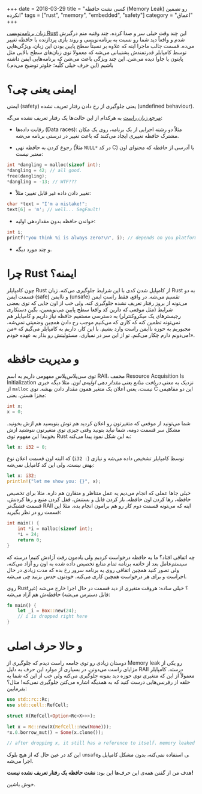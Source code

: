 +++
date = 2018-03-29
title = "کسی نشت حافظه (Memory Leak) رو تضمین نکرده!"
tags = ["rust", "memory", "embedded", "safety"]
category = "اعماق"
+++

[زبان برنامه‌نویسی Rust][rust] این چند وقت خیلی
سر و صدا کرده. چند وقتیه منم درگیرش شدم و واقعاً دید شما رو نسبت به
برنامه‌نویسی و روند بازی پردازنده با حافظه تغییر می‌ده. قسمت جالب ماجرا اینه که
علاوه بر نسبتاً سطح پایین بودن این زبان، ویژگی‌هایی توسط کامپایلر قدرتمندش
پشتیبانی می‌شه که معمولا توی زبان‌های سطح بالایی مثل پایتون یا جاوا
دیده می‌شن. این چند ویژگی باعث می‌شن که برنامه‌هایی ایمن داشته باشیم (این حرف
خیلی کلّیه؛ جلوتر توضیح می‌دم.)

[rust]: https://www.rust-lang.org

# ایمنی یعنی چی؟

ایمنی (safety) یعنی جلوگیری از رخ دادن رفتار تعریف نشده (undefined behaviour).


[مرجع زبان راست][ref] به هرکدام از این حالت‌ها یک رفتار تعریف نشده می‌گه:

- رقابت داده‌ها (Data races): مثلاً دو رشته اجرایی از یک برنامه، روی یک مکان
مشترک حافظه تغییری ایجاد می‌کنند که باعث تغییر در درستی برنامه می‌شه.

- رجوع کردن به حافظه تهی (مثلاً `NULL*‍` در کد C) یا آدرسی از حافظه که محتوای
اون معتبر نیست:
```c
int *dangling = malloc(sizeof int);
*dangling = 42; // all good.
free(dangling);
*dangling = -13; // WTF???
```

- تغییر دادن داده غیر قابل تغییر: مثلاً:
```c
char *text = "I'm a nistake!";
text[6] = 'm'; // well... SegFault!
```

- خواندن حافظه بدون مقداردهی اولیه:
```c
int i;
printf("you think %i is always zero?\n", i); // depends on you platform!
```

- و چند مورد دیگه.

[ref]: https://doc.rust-lang.org/beta/reference/behavior-considered-undefined.html

# چرا Rust ایمنه؟

چون کامپایلر Rust از کامپایل شدن کدی با این شرایط جلوگیری می‌کنه. زبان Rust
به دو قسمت ایمن (safe) و ناایمن (unsafe) تقسیم می‌شه. در واقع، فقط راستِ ایمن
می‌تونه از بروز رفتار تعریف نشده جلوگیری کنه. ولی خب از اون جایی که توی بعضی شرایط
(مثل موقعی که دارین کد واقعا سطح پایین می‌نویسین، بگین دستکاری رجیسترهای یک میکروکنترلر)
به دسترسی مستقیم حافظه نیاز داریم و کامپایلر هم نمی‌تونه تظمین کنه که کاری که می‌کنیم
موجب رخ دادن همچین وضعیتی نمی‌شه، مجبوریم به حوزه ناایمن راست وارد بشیم. با این کار،
داریم به کامپایلر می‌گیم که «من می‌دونم دارم چکار می‌کنم. تو از این سر در نمیاری،
مسئولیتش رو بذار به عهده خودم!».

# و مدیریت حافظه

توی سی‌پلاس‌پلاس مفهومی داریم به اسم RAII، مخفف Resource Acquisition Is Initialization
نزدیک به معنی *دریافت منابع یعنی مقدار دهی اولیه‌ی اون*. مثلا دیگه خبری از `malloc`
نیست، یعنی اعلان یک متغیر همون مقدار دادن بهشه. توی C این دو مفاهیمی مجزا هستن. یعنی:
```c
int x;
x = 0;
```

شما می‌تونید از موقعی که متغیرتون رو اعلان کردید هم توش بنویسید هم ازش بخونید.
مشکل سر قسمت دومه، شما نباید بتونید وقتی چیزی توی متغیرتون ننوشتید ازش بخونید!
این مفهوم توی Rust به این شکل نمود پیدا می‌کنه:
```rust
let x: i32 = 0;
```

که البته اون قسمت اعلان نوع (`i32 :`) توسط کامپایلر تشخیص داده می‌شه و نیازی
بهش نیست. ولی این کد کامپایل نمی‌شه:
```rust
let x: i32;
println!("let me show you: {}", x);
```

خیلی جاها عملی که انجام می‌دیم یه عمل متناظر و متقارن هم داره. مثلا برای تخصیص حافظه،
رها کردن اون حافظه. باز کردن فایل و بستنش، قفل کردن منبع و رها کردنش.
قسمت قشنگ‌تر RAII اینه که می‌تونه قسمت دوم کار رو هم برامون انجام بده. مثلا این قسمت رو
در نظر بگیرید:
```c
int main() {
    int *i = malloc(sizeof int);
    *i = 24;
    return 0;
}
```

چه اتفاقی افتاد؟ ما یه حافظه درخواست کردیم ولی یادمون رفت آزادش کنیم! درسته که سیستم‌عامل
بعد از خاتمه برنامه تمام منابع تخصیص داده شده به اون رو آزاد می‌کنه، ولی تصور کنید همچین اتفاقی
روی یه برنامه سرور رخ بده که مدت زیادی در حال اجراست و برای هر درخواست همچین کاری می‌کنه.
خودتون حدس بزنید چی می‌شه.

روی Rust؟ خیلی ساده: هروقت متغیری از دید قسمت در حال اجرا خارج می‌شه (غیر قابل دسترس
می‌شه) حافظه‌ش هم آزاد می‌شه:

```rust
fn main() {
    let _i = Box::new(24);
    // i is dropped right here
}
```

# و حالا حرف اصلی


دوستان زیادی رو توی جامعه راست دیدم که جلوگیری از Memory leak رو یکی از مزایای
راست می‌دونن. در بسیاری از موارد این حرف به دلیل RAII درسته. کامپایلر معمولاً از
این که متغیری توی حوزه دید بمونه جلوگیری می‌کنه ولی خب از این که شما یه حلقه از رفرنس‌هایی
درست کنید که به همدیگه اشاره می‌کنن جلوگیری نمی‌کنه! مثال؟ بفرمایین:

```rust
use std::rc::Rc;
use std::cell::RefCell;

struct X(RefCell<Option<Rc<X>>>);

let x = Rc::new(X(RefCell::new(None)));
*x.0.borrow_mut() = Some(x.clone());

// after dropping x, it still has a reference to itself. memory leaked :)
```

این کد در عین حال که از هیچ بلوک `unsafe`‍ی استفاده نمی‌کنه، بدون مشکل
کامپایل و اجرا می‌شه.

هدف من از گفتن همه‌ی این حرف‌ها این بود: __نشت حافظه یک رفتار تعریف نشده نیست!__

خوش باشین.
